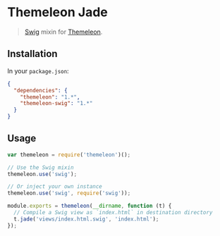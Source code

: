 Themeleon Jade
==============

> [Swig] mixin for [Themeleon].

[Swig]: https://paularmstrong.github.io/swig/
[Themeleon]: https://github.com/themeleon/themeleon

Installation
------------

In your `package.json`:

```json
{
  "dependencies": {
    "themeleon": "1.*",
    "themeleon-swig": "1.*"
  }
}
```

Usage
-----

```js
var themeleon = require('themeleon')();

// Use the Swig mixin
themeleon.use('swig');

// Or inject your own instance
themeleon.use('swig', require('swig'));

module.exports = themeleon(__dirname, function (t) {
  // Compile a Swig view as `index.html` in destination directory
  t.jade('views/index.html.swig', 'index.html');
});
```

